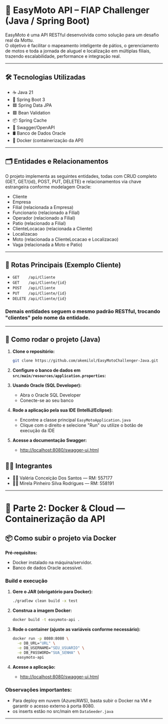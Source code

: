 # 🚦 EasyMoto API – FIAP Challenger (Java / Spring Boot)

EasyMoto é uma API RESTful desenvolvida como solução para um desafio real da Mottu.  
O objetivo é facilitar o mapeamento inteligente de pátios, o gerenciamento de motos e toda a jornada de aluguel e localização em múltiplas filiais, trazendo escalabilidade, performance e integração real.

---

## 🛠️ Tecnologias Utilizadas

- ☕ Java 21
- 🌱 Spring Boot 3
- 🟦 Spring Data JPA
- 🟩 Bean Validation
- 📦 Spring Cache
- 📄 Swagger/OpenAPI
- 🛢️ Banco de Dados Oracle 
- 🐳 Docker (containerização da API)

---

## 🗂️ Entidades e Relacionamentos

O projeto implementa as seguintes entidades, todas com CRUD completo (GET, GET/{id}, POST, PUT, DELETE) e relacionamentos via chave estrangeira conforme modelagem Oracle:

- Cliente
- Empresa
- Filial (relacionada a Empresa)
- Funcionario (relacionado a Filial)
- Operador (relacionado a Filial)
- Patio (relacionado a Filial)
- ClienteLocacao (relacionada a Cliente)
- Localizacao
- Moto (relacionada a ClienteLocacao e Localizacao)
- Vaga (relacionada a Moto e Patio)

---

## 🔗 Rotas Principais (Exemplo Cliente)
- `GET    /api/Cliente`
- `GET    /api/Cliente/{id}`
- `POST   /api/Cliente`
- `PUT    /api/Cliente/{id}`
- `DELETE /api/Cliente/{id}`

### Demais entidades seguem o mesmo padrão RESTful, trocando "clientes" pelo nome da entidade.
---

## 🚀 Como rodar o projeto (Java)

1. **Clone o repositório:**
    ```bash
   git clone https://github.com/akemilol/EasyMotoChallenger-Java.git
    
2. **Configure o banco de dados em `src/main/resources/application.properties`:**

3. **Usando Oracle (SQL Developer):**
   - Abra o Oracle SQL Developer
   - Conecte-se ao seu banco

4. **Rode a aplicação pela sua IDE (IntelliJ/Eclipse):**
    - Encontre a classe principal `EasyMotoApplication.java`
    - Clique com o direito e selecione "Run" ou utilize o botão de execução da IDE

5. **Acesse a documentação Swagger:**
    - [http://localhost:8080/swagger-ui.html](http://localhost:8080/swagger-ui.html)
      
## 👩‍💻 Integrantes

- 💁‍♀️ Valéria Conceição Dos Santos — RM: 557177  
- 💁‍♀️ Mirela Pinheiro Silva Rodrigues — RM: 558191
---

# 🐳 Parte 2: Docker & Cloud — Containerização da API

## 📦 Como subir o projeto via Docker

**Pré-requisitos:**
- Docker instalado na máquina/servidor.
- Banco de dados Oracle acessível.

### Build e execução

1. **Gere o JAR (obrigatório para Docker):**
    ```sh
    ./gradlew clean build -x test
    ```

2. **Construa a imagem Docker:**
    ```sh
    docker build -t easymoto-api .
    ```

3. **Rode o container (ajuste as variáveis conforme necessário):**
    ```sh
    docker run -p 8080:8080 \
      -e DB_URL="URL" \
      -e DB_USERNAME="SEU_USUARIO" \
      -e DB_PASSWORD="SUA_SENHA" \
      easymoto-api
    ```

4. **Acesse a aplicação:**
    - [http://localhost:8080/swagger-ui.html](http://localhost:8080/swagger-ui.html)

### Observações importantes:
- Para deploy em nuvem (Azure/AWS), basta subir o Docker na VM e garantir o acesso externo à porta 8080.
- os inserts estão no src/main em `DataSeeder.java`
  
---
